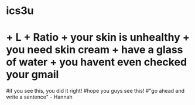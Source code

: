 # ics3u
# + L + Ratio + your skin is unhealthy + you need skin cream + have a glass of water + you havent even checked your gmail
#if you see this, you did it right!
#hope you guys see this!
#"go ahead and write a sentence" - Hannah
